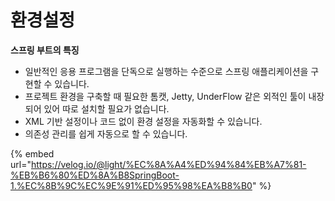 # 환경설정



**스프링 부트의 특징**

* 일반적인 응용 프로그램을 단독으로 실행하는 수준으로 스프링 애플리케이션을 구현할 수 있습니다.
* 프로젝트 환경을 구축할 때 필요한 톰캣, Jetty, UnderFlow 같은 외적인 툴이 내장되어 있어 따로 설치할 필요가 없습니다.
* XML 기반 설정이나 코드 없이 환경 설정을 자동화할 수 있습니다.
* 의존성 관리를 쉽게 자동으로 할 수 있습니다.

{% embed url="https://velog.io/@light/%EC%8A%A4%ED%94%84%EB%A7%81-%EB%B6%80%ED%8A%B8SpringBoot-1.%EC%8B%9C%EC%9E%91%ED%95%98%EA%B8%B0" %}
